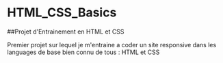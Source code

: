 # HTML_CSS_Basics

##Projet d'Entrainement en HTML et CSS

Premier projet sur lequel je m'entraine a coder un site responsive dans les languages de base bien connu de tous : HTML et CSS

